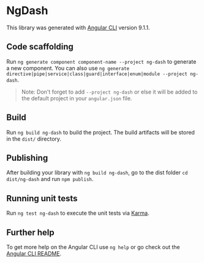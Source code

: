 # NgDash

This library was generated with [Angular CLI](https://github.com/angular/angular-cli) version 9.1.1.

## Code scaffolding

Run `ng generate component component-name --project ng-dash` to generate a new component. You can also use `ng generate directive|pipe|service|class|guard|interface|enum|module --project ng-dash`.
> Note: Don't forget to add `--project ng-dash` or else it will be added to the default project in your `angular.json` file. 

## Build

Run `ng build ng-dash` to build the project. The build artifacts will be stored in the `dist/` directory.

## Publishing

After building your library with `ng build ng-dash`, go to the dist folder `cd dist/ng-dash` and run `npm publish`.

## Running unit tests

Run `ng test ng-dash` to execute the unit tests via [Karma](https://karma-runner.github.io).

## Further help

To get more help on the Angular CLI use `ng help` or go check out the [Angular CLI README](https://github.com/angular/angular-cli/blob/master/README.md).
